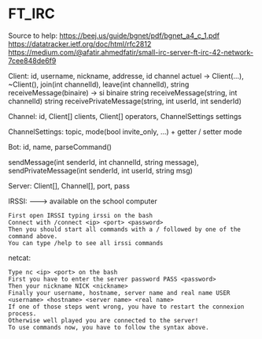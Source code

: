 # FT_IRC

Source to help: https://beej.us/guide/bgnet/pdf/bgnet_a4_c_1.pdf
                https://datatracker.ietf.org/doc/html/rfc2812
                https://medium.com/@afatir.ahmedfatir/small-irc-server-ft-irc-42-network-7cee848de6f9

Client: id, username, nickname, addresse, id channel actuel
  -> Client(...), ~Client(), join(int channelId), leave(int channelId),
  string receiveMessage(binaire) -> si binaire
  string receiveMessage(string, int channelId)
  string receivePrivateMessage(string, int userId, int senderId)

Channel: id, Client[] clients, Client[] operators, ChannelSettings settings

ChannelSettings: topic, mode(bool invite_only, ...) + getter / setter mode

Bot: id, name, parseCommand()

sendMessage(int senderId, int channelId, string message), sendPrivateMessage(int senderId, int userId, string msg)

Server:
  Client[], Channel[], port, pass


IRSSI: ---> available on the school computer

    First open IRSSI typing irssi on the bash
    Connect with /connect <ip> <port> <password>
    Then you should start all commands with a / followed by one of the command above.
    You can type /help to see all irssi commands

netcat:

    Type nc <ip> <port> on the bash
    First you have to enter the server password PASS <password>
    Then your nickname NICK <nickname>
    Finally your username, hostname, server name and real name USER <username> <hostname> <server name> <real name>
    If one of those steps went wrong, you have to restart the connexion process.
    Otherwise well played you are connected to the server!
    To use commands now, you have to follow the syntax above.
